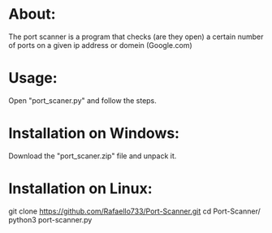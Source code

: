 # About:
The port scanner is a program that checks (are they open) a certain number of ports on a given ip address or domein (Google.com)

# Usage:
Open "port_scaner.py" and follow the steps.

# Installation on Windows:
Download the "port_scaner.zip" file and unpack it.


# Installation on Linux:
git clone https://github.com/Rafaello733/Port-Scanner.git
cd Port-Scanner/
python3 port-scanner.py
